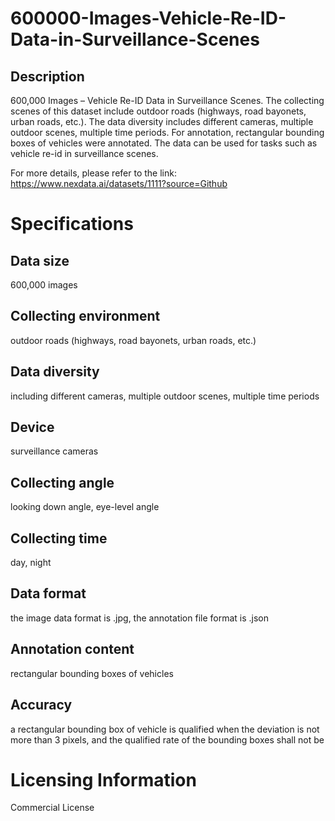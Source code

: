 # 600000-Images-Vehicle-Re-ID-Data-in-Surveillance-Scenes

## Description
600,000 Images – Vehicle Re-ID Data in Surveillance Scenes. The collecting scenes of this dataset include outdoor roads (highways, road bayonets, urban roads, etc.). The data diversity includes different cameras, multiple outdoor scenes, multiple time periods. For annotation, rectangular bounding boxes of vehicles were annotated. The data can be used for tasks such as vehicle re-id in surveillance scenes.

For more details, please refer to the link: https://www.nexdata.ai/datasets/1111?source=Github


# Specifications
## Data size
600,000 images
## Collecting environment
outdoor roads (highways, road bayonets, urban roads, etc.)
## Data diversity
including different cameras, multiple outdoor scenes, multiple time periods
## Device
surveillance cameras
## Collecting angle
looking down angle, eye-level angle
## Collecting time
day, night
## Data format
the image data format is .jpg, the annotation file format is .json
## Annotation content
rectangular bounding boxes of vehicles
## Accuracy
a rectangular bounding box of vehicle is qualified when the deviation is not more than 3 pixels, and the qualified rate of the bounding boxes shall not be

# Licensing Information
Commercial License
